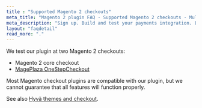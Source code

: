 ```yaml
---
title : "Supported Magento 2 checkouts"
meta_title: "Magento 2 plugin FAQ - Supported Magento 2 checkouts - MultiSafepay Docs"
meta_description: "Sign up. Build and test your payments integration. Explore our products and services. Use our API reference, SDKs, and wrappers. Get support."
layout: "faqdetail"
read_more: "."
---
```


We test our plugin at two Magento 2 checkouts:  

- Magento 2 core checkout  
- [MagePlaza OneStepCheckout](https://www.mageplaza.com/magento-2-one-step-checkout-extension)

Most Magento checkout plugins are compatible with our plugin, but we cannot guarantee that all features will function properly.

See also [Hyvä themes and checkout](/payments/integrations/ecommerce-platforms/magento2/faq/hyva-themes-checkout/).